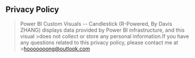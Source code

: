 ## Privacy Policy


>Power BI Custom Visuals -- Candlestick (R-Powered, By Davis ZHANG) displays data provided by Power BI infrastructure, and this visual >does not collect or store any personal information.If you have any questions related to this privacy policy, please contact me at >hooooooong@outlook.com
